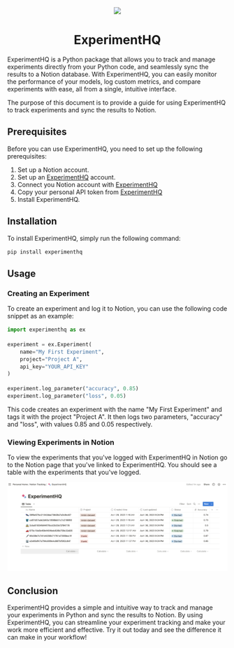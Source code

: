 


<div align="center">



<img src="https://www.experiment-hq.com/_next/image?url=%2Flogo.ico&w=3840&q=75"  width="20%" class="center" >

# ExperimentHQ

</div>


ExperimentHQ is a Python package that allows you to track and manage experiments directly from your Python code, and seamlessly sync the results to a Notion database. With ExperimentHQ, you can easily monitor the performance of your models, log custom metrics, and compare experiments with ease, all from a single, intuitive interface.

The purpose of this document is to provide a guide for using ExperimentHQ to track experiments and sync the results to Notion.

## Prerequisites

Before you can use ExperimentHQ, you need to set up the following prerequisites:

1. Set up a Notion account.
2. Set up an [ExperimentHQ](http://www.experiment-hq.com/) account.
3. Connect you Notion account with [ExperimentHQ](http://www.experiment-hq.com/account) 
4. Copy your personal API token from [ExperimentHQ](http://www.experiment-hq.com/account)
5. Install ExperimentHQ.

## Installation

To install ExperimentHQ, simply run the following command:

```bash
pip install experimenthq
```

## Usage

### Creating an Experiment
To create an experiment and log it to Notion, you can use the following code snippet as an example:

```python
import experimenthq as ex

experiment = ex.Experiment(
    name="My First Experiment",
    project="Project A",
    api_key="YOUR_API_KEY"
)

experiment.log_parameter("accuracy", 0.85)
experiment.log_parameter("loss", 0.05)

```

This code creates an experiment with the name "My First Experiment" and tags it with the project "Project A". It then logs two parameters, "accuracy" and "loss", with values 0.85 and 0.05 respectively.

### Viewing Experiments in Notion

To view the experiments that you've logged with ExperimentHQ in Notion go to the Notion page that you've linked to ExperimentHQ. You should see a table with the experiments that you've logged.

![Notion Table](notion_table.png)

## Conclusion
ExperimentHQ provides a simple and intuitive way to track and manage your experiments in Python and sync the results to Notion. By using ExperimentHQ, you can streamline your experiment tracking and make your work more efficient and effective. Try it out today and see the difference it can make in your workflow!
